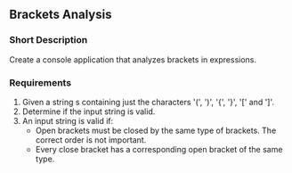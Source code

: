 ## Brackets Analysis

### Short Description
Create a console application that analyzes brackets in expressions.

### Requirements
1. Given a string s containing just the characters '(', ')', '{', '}', '[' and ']'.
2. Determine if the input string is valid.
3. An input string is valid if:
    - Open brackets must be closed by the same type of brackets. The correct order is not important.
    - Every close bracket has a corresponding open bracket of the same type.
